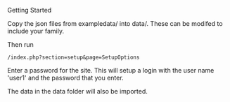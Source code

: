 Getting Started

Copy the json files from exampledata/ into data/.  These can be modifed to include your family.

Then run 

    /index.php?section=setup&page=SetupOptions


Enter a password for the site.  This will setup a login with the user name 'user1' and the password that you enter.

The data in the data folder will also be imported.